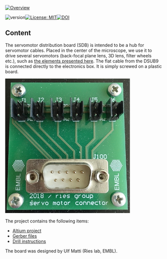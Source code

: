 
<a href="https://mufpga.github.io/"><img src="https://raw.githubusercontent.com/mufpga/mufpga.github.io/main/img/logo_title.png" alt="Overview"/>

</a>


![version](https://img.shields.io/badge/version-3.1.0-blue)[![License: MIT](https://img.shields.io/badge/License-MIT-blue.svg)](https://opensource.org/licenses/MIT)[![DOI](https://zenodo.org/badge/410023495.svg)](https://zenodo.org/badge/latestdoi/410023495)


## Content

The servomotor distribution board (SDB) is intended to be a hub for servomotor cables. Placed in the center of the microscope, we use it to drive several servomotors (back-focal plane lens, 3D lens, filter wheels etc.), such as [the elements presented here](https://github.com/ries-lab/RiesPieces/tree/master/Microscopy). The flat cable from the DSUB9 is connected directly to the electronics box. It is simply screwed on a plastic board.

![servomotor board](servo_board.JPG)

The project contains the following items:

- [Altium project](Altium_project)
- [Gerber files](Gerber)
- [Drill instructions](NC_Drill)



The board was designed by Ulf Matti (Ries lab, EMBL).

